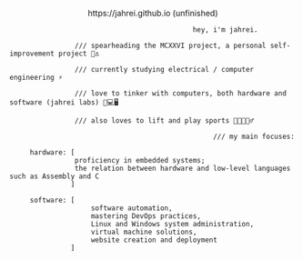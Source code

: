 

<!--
**jahrei/jahrei** is a ✨ _special_ ✨ repository because its `README.md` (this file) appears on your GitHub profile.

Here are some ideas to get you started:

- 🔭 I’m currently working on ...
- 🌱 I’m currently learning ...
- 👯 I’m looking to collaborate on ...
- 🤔 I’m looking for help with ...
- 💬 Ask me about ...
- 📫 How to reach me: ...
- 😄 Pronouns: ...
- ⚡ Fun fact: ...
-->

<p align="center">
https://jahrei.github.io (unfinished)


                                                 hey, i'm jahrei.
                                                                             
```
                /// spearheading the MCXXVI project, a personal self-improvement project 🔱⚓️

                /// currently studying electrical / computer engineering ⚡️

                /// love to tinker with computers, both hardware and software (jahrei labs) 👾💻🖥

                /// also loves to lift and play sports 💪🏼🏋🏼‍♂️
```

```
                                                  /// my main focuses:

     hardware: [
                proficiency in embedded systems;
                the relation between hardware and low-level languages such as Assembly and C
               ] 

     software: [
                    software automation,
                    mastering DevOps practices,
                    Linux and Windows system administration,
                    virtual machine solutions,
                    website creation and deployment
               ]


```

</p>
